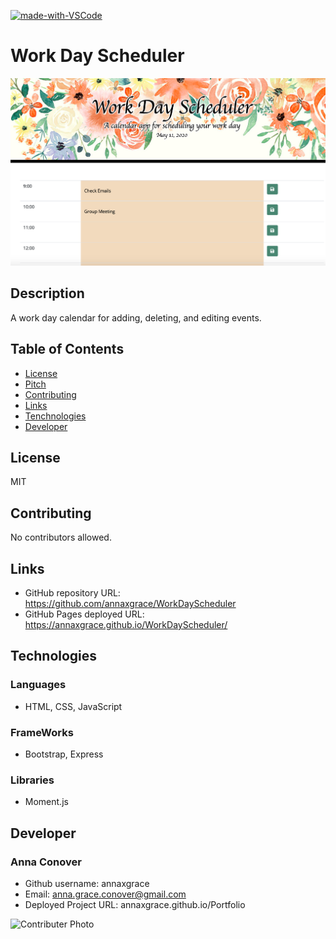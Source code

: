 



[![made-with-VSCode](https://img.shields.io/badge/Made%20with-VSCode-1f425f.svg)](https://code.visualstudio.com/)
# Work Day Scheduler

<img src="assets/SchedulerImage.png"
     alt="Log-in Page"
     style="margin-right: 10px; height: 300px;" />


## Description
A work day calendar for adding, deleting, and editing events.

## Table of Contents

* [License](#license)
* [Pitch](#pitch)
* [Contributing](#contributing)
* [Links](#Links)
* [Tenchnologies](#Technologies)
* [Developer](#Developer)


## License
MIT

## Contributing
No contributors allowed.

## Links
* GitHub repository URL: https://github.com/annaxgrace/WorkDayScheduler
* GitHub Pages deployed URL: https://annaxgrace.github.io/WorkDayScheduler/

## Technologies

### Languages 
* HTML, CSS, JavaScript

### FrameWorks
* Bootstrap, Express

### Libraries
* Moment.js


## Developer

### Anna Conover

* Github username: annaxgrace
* Email: anna.grace.conover@gmail.com
* Deployed Project URL: annaxgrace.github.io/Portfolio

<img src="https://avatars2.githubusercontent.com/u/61895571?s=460&u=51c1a5027c2ee815104a12b2aded2bcf51b2c6b7&v=4"
     alt="Contributer Photo"
     style="float: left; margin-right: 10px;" />




